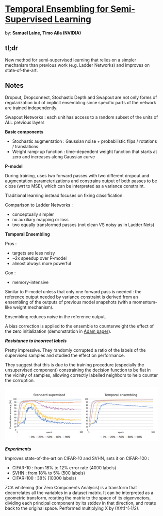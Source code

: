 # [Temporal Ensembling for Semi-Supervised Learning](https://arxiv.org/pdf/1610.02242.pdf)

by: **Samuel Laine, Timo Aila (NVIDIA)**

## tl;dr

New method for semi-supervised learning that relies on a simpler mechanism than previous work (e.g. Ladder Networks) and improves on state-of-the-art.

## Notes

Dropout, Dropconnect, Stochastic Depth and Swapout are not only forms of regularization but of implicit ensembling since specific parts of the network are trained independently.

Swapout Networks : each unit has access to a random subset of the units of ALL previous layers

**Basic components**

* Stochastic augmentation : Gaussian noise + probabilistic flips / rotations / translations
* Weight ramp-up function : time-dependent weight function that starts at zero and increases along Gaussian curve

**P-model**

During training, uses two forward passes with two different dropout and augmentation parameterizations and constrains output of both passes to be close (wrt to MSE), which can be interpreted as a variance constraint.

Traditional learning instead focuses on fixing classification.

Comparison to Ladder Networks :

* conceptually simpler
* no auxiliary mapping or loss
* two equally transformed passes (not clean VS noisy as in Ladder Nets)

**Temporal Ensembling**

Pros :

* targets are less noisy
* ~2x speedup over P-model
* almost always more powerful

Con :

* memory-intensive

Similar to P-model unless that only one forward pass is needed : the reference output needed by variance constraint is derived from an ensembling of the outputs of previous model snapshots (with a momentum-like weight mechanism).

Ensembling reduces noise in the reference output.

A bias correction is applied to the ensemble to counterweight the effect of the zero initialization (demonstration in [Adam paper](https://arxiv.org/pdf/1412.6980.pdf)).

***Resistance to incorrect labels*** 

Pretty impressive. They randomly corrupted a ratio of the labels of the supervised samples and studied the effect on performance.

They suggest that this is due to the training procedure (especially the unsupervised component) constraining the decision function to be flat in the vicinity of samples, allowing correctly labelled neighbors to help counter the corruption. 

![](../imgs/tefssl.png)

***Experiments***

Improves state-of-the-art on CIFAR-10 and SVHN, sets it on CIFAR-100 :

* CIFAR-10 : from 18% to 12% error rate (4000 labels)
* SVHN : from 18% to 5% (500 labels)
* CIFAR-100 : 38% (10000 labels)

ZCA whitening (for Zero Components Analysis) is a transform that decorrelates all the variables in a dataset matrix. It can be interpreted as a geometric transform, rotating the matrix to the space of its eigenvectors, dividing each principal component by its stddev in that direction, and rotate back to the original space. Performed multiplying X by (XXt)^(-1/2). 
